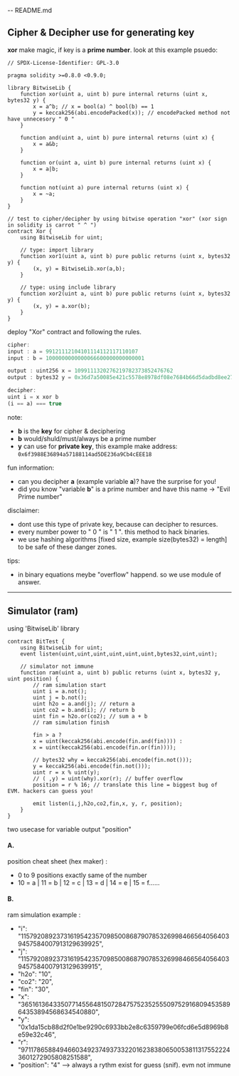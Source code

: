 -- README.md
## Cipher & Decipher use for generating key
**xor** make magic, if key is a **prime number**. look at this example psuedo:

```solidity
// SPDX-License-Identifier: GPL-3.0

pragma solidity >=0.8.0 <0.9.0;

library BitwiseLib {
    function xor(uint a, uint b) pure internal returns (uint x, bytes32 y) {
        x = a^b; // x = bool(a) ^ bool(b) == 1 
        y = keccak256(abi.encodePacked(x)); // encodePacked method not have unnecesory " 0 "
    }
    
    function and(uint a, uint b) pure internal returns (uint x) {
        x = a&b;
    }
    
    function or(uint a, uint b) pure internal returns (uint x) {
        x = a|b;
    }
    
    function not(uint a) pure internal returns (uint x) {
        x = ~a;
    }
}

// test to cipher/decipher by using bitwise operation "xor" (xor sign in solidity is carrot " ^ ")
contract Xor {
    using BitwiseLib for uint;
    
    // type: import library
    function xor1(uint a, uint b) pure public returns (uint x, bytes32 y) {
        (x, y) = BitwiseLib.xor(a,b);
    }
    
    // type: using include library
    function xor2(uint a, uint b) pure public returns (uint x, bytes32 y) {
        (x, y) = a.xor(b);
    }
}
```

deploy "Xor" contract and following the rules.
```js
cipher:
input : a = 99121112104101114112117110107
input : b = 1000000000000066600000000000001

output : uint256 x = 1099111320276219782373852476762
output : bytes32 y = 0x36d7a50085e421c5578e8978df08e7684b66d5dadbd8ee2791777c9715f5e6d5

decipher: 
uint i = x xor b
(i == a) === true
```

note: 
- **b** is the **key** for cipher & deciphering
- **b** would/shuld/must/always be a prime number
- **y** can use for **private key**, this example make address: `0x6f3988E36894a57188114ad5DE236a9Cb4cEEE18`

fun information:
- can you decipher **a** (example variable **a**)? have the surprise for you!
- did you know "variable **b**" is a prime number and have this name -> "Evil Prime number" 

disclaimer:
- dont use this type of private key, because can decipher to resurces.
- every number power to " 0 " is " 1 ". this method to hack binaries.
- we use hashing algorithms [fixed size, example size(bytes32) = length] to be safe of these danger zones.

tips:
- in binary equations meybe "overflow" happend. so we use module of answer.

---

## Simulator (ram)
using 'BitwiseLib' library
```solidity
contract BitTest {
    using BitwiseLib for uint;
    event listen(uint,uint,uint,uint,uint,uint,bytes32,uint,uint);
        
    // simulator not immune
    function ram(uint a, uint b) public returns (uint x, bytes32 y, uint position) {
        // ram simulation start
        uint i = a.not();
        uint j = b.not();
        uint h2o = a.and(j); // return a
        uint co2 = b.and(i); // return b
        uint fin = h2o.or(co2); // sum a + b
        // ram simulation finish

        fin > a ? 
        x = uint(keccak256(abi.encode(fin.and(fin)))) : 
        x = uint(keccak256(abi.encode(fin.or(fin))));

        // bytes32 why = keccak256(abi.encode(fin.not()));
        y = keccak256(abi.encode(fin.not()));
        uint r = x % uint(y);
        // ( ,y) = uint(why).xor(r); // buffer overflow
        position = r % 16; // translate this line = biggest bug of EVM. hackers can guess you!
        
        emit listen(i,j,h2o,co2,fin,x, y, r, position);
    }
}
```
two usecase for variable output "position"
#### A.
position cheat sheet (hex maker) :
- 0 to 9 positions exactly same of the number
- 10 = a | 11 = b | 12 = c | 13 = d | 14 = e | 15 = f......

#### B.
ram simulation example :
- "i": "115792089237316195423570985008687907853269984665640564039457584007913129639925",
- "j": "115792089237316195423570985008687907853269984665640564039457584007913129639915",
- "h2o": "10",
- "co2": "20",
- "fin": "30",
- "x": "36516136433507714556481507284757523525550975291680945358964353894568634540880",
- "y": "0x1da15cb88d2f0e1be9290c6933bb2e8c6359799e06fcd6e5d8969b8e59e32c46",
- "r": "9711786588494660349237493733220162383806500538113175522243601272905808251588",
- "position": "4"  --> always a rythm exist for guess (snif). evm not immune
